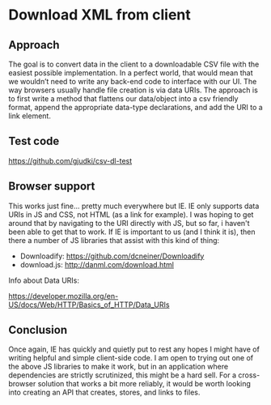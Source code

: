 # Download XML from client

## Approach

The goal is to convert data in the client to a downloadable CSV file with the easiest possible implementation. In a perfect world, that would mean that we wouldn’t need to write any back-end code to interface with our UI. The way browsers usually handle file creation is via data URIs. The approach is to first write a method that flattens our data/object into a csv friendly format, append the appropriate data-type declarations, and add the URI to a link element.

## Test code
https://github.com/gjudki/csv-dl-test

## Browser support

This works just fine... pretty much everywhere but IE. IE only supports data URIs in JS and CSS, not HTML (as a link for example). I was hoping to get around that by navigating to the URI directly with JS, but so far, i haven't been able to get that to work. If IE is important to us (and I think it is), then there a number of JS libraries that assist with this kind of thing:
- Downloadify: https://github.com/dcneiner/Downloadify
- download.js: http://danml.com/download.html

Info about Data URIs:

https://developer.mozilla.org/en-US/docs/Web/HTTP/Basics_of_HTTP/Data_URIs

## Conclusion

Once again, IE has quickly and quietly put to rest any hopes I might have of writing helpful and simple client-side code. I am open to trying out one of the above JS libraries to make it work, but in an application where dependencies are strictly scrutinized, this might be a hard sell. For a cross-browser solution that works a bit more reliably, it would be worth looking into creating an API that creates, stores, and links to files.
